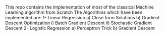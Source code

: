 This repo contains the implementation of most of the classical Machine Learning algorithm from Scratch
The Algorithms which have been implemented are:
  1- Linear Regression
      a) Close form Solutions
      b) Gradient Descent Optimization
          i) Batch Gradient Descent
          ii) Stochastic Gradient Descent
  2- Logistic Regression
      a) Perceptron Trick
      b) Gradient Descent 

